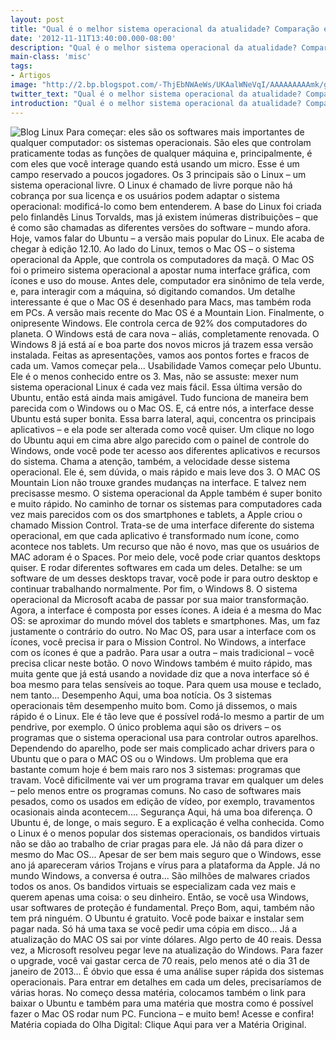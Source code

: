 ```yaml
---
layout: post
title: "Qual é o melhor sistema operacional da atualidade? Comparação entre Win..."
date: '2012-11-11T13:40:00.000-08:00'
description: "Qual é o melhor sistema operacional da atualidade? Comparação entre Windows"
main-class: 'misc'
tags:
- Artigos
image: "http://2.bp.blogspot.com/-ThjEbNWAeWs/UKAalWNeVqI/AAAAAAAAAmk/gUXF9G4khtE/s72-c/olhardigital.png"
twitter_text: "Qual é o melhor sistema operacional da atualidade? Comparação entre Windows"
introduction: "Qual é o melhor sistema operacional da atualidade? Comparação entre Windows"
---
```

![Blog Linux](http://2.bp.blogspot.com/-ThjEbNWAeWs/UKAalWNeVqI/AAAAAAAAAmk/gUXF9G4khtE/s320/olhardigital.png "Blog Linux")
 Para começar: eles são os softwares mais importantes de qualquer computador: os sistemas operacionais. São eles que controlam praticamente todas as funções de qualquer máquina e, principalmente, é com eles que você interage quando está usando um micro.  Esse é um campo reservado a poucos jogadores. Os 3 principais são o Linux – um sistema operacional livre. O Linux é chamado de livre porque não há cobrança por sua licença e os usuários podem adaptar o sistema operacional: modificá-lo como bem entenderem. A base do Linux foi criada pelo finlandês Linus Torvalds, mas já existem inúmeras distribuições – que é como são chamadas as diferentes versões do software – mundo afora. Hoje, vamos falar do Ubuntu – a versão mais popular do Linux. Ele acaba de chegar à edição 12.10.  Ao lado do Linux, temos o Mac OS – o sistema operacional da Apple, que controla os computadores da maçã. O Mac OS foi o primeiro sistema operacional a apostar numa interface gráfica, com ícones e uso do mouse.
 Antes dele, computador era sinônimo de tela verde, e, para interagir com a máquina, só digitando comandos. Um detalhe interessante é que o Mac OS é desenhado para Macs, mas também roda em PCs. A versão mais recente do Mac OS é a Mountain Lion.  Finalmente, o onipresente Windows. Ele controla cerca de 92% dos computadores do planeta. O Windows está de cara nova – aliás, completamente renovada. O Windows 8 já está aí e boa parte dos novos micros já trazem essa versão instalada.  Feitas as apresentações, vamos aos pontos fortes e fracos de cada um. Vamos começar pela...  Usabilidade  Vamos começar pelo Ubuntu. Ele é o menos conhecido entre os 3. Mas, não se assuste: mexer num sistema operacional Linux é cada vez mais fácil. Essa última versão do Ubuntu, então está ainda mais amigável. Tudo funciona de maneira bem parecida com o Windows ou o Mac OS. E, cá entre nós, a interface desse Ubuntu está super bonita. Essa barra lateral, aqui, concentra os principais aplicativos – e ela pode ser alterada como você quiser. Um clique no logo do Ubuntu aqui em cima abre algo parecido com o painel de controle do Windows, onde você pode ter acesso aos diferentes aplicativos e recursos do sistema.
 Chama a atenção, também, a velocidade desse sistema operacional. Ele é, sem dúvida, o mais rápido e mais leve dos 3.  O MAC OS Mountain Lion não trouxe grandes mudanças na interface. E talvez nem precisasse mesmo. O sistema operacional da Apple também é super bonito e muito rápido. No caminho de tornar os sistemas para computadores cada vez mais parecidos com os dos smartphones e tablets, a Apple criou o chamado Mission Control. Trata-se de uma interface diferente do sistema operacional, em que cada aplicativo é transformado num ícone, como acontece nos tablets. Um recurso que não é novo, mas que os usuários de MAC adoram é o Spaces. Por meio dele, você pode criar quantos desktops quiser. E rodar diferentes softwares em cada um deles. Detalhe: se um software de um desses desktops travar, você pode ir para outro desktop e continuar trabalhando normalmente.  Por fim, o Windows 8. O sistema operacional da Microsoft acaba de passar por sua maior transformação.
 Agora, a interface é composta por esses ícones. A ideia é a mesma do Mac OS: se aproximar do mundo móvel dos tablets e smartphones. Mas, um faz justamente o contrário do outro. No Mac OS, para usar a interface com os ícones, você precisa ir para o Mission Control. No Windows, a interface com os ícones é que a padrão. Para usar a outra – mais tradicional – você precisa clicar neste botão. O novo Windows também é muito rápido, mas muita gente que já está usando a novidade diz que a nova interface só é boa mesmo para telas sensíveis ao toque. Para quem usa mouse e teclado, nem tanto...  Desempenho  Aqui, uma boa notícia. Os 3 sistemas operacionais têm desempenho muito bom. Como já dissemos, o mais rápido é o Linux. Ele é tão leve que é possível rodá-lo mesmo a partir de um pendrive, por exemplo. O único problema aqui são os drivers – os programas que o sistema operacional usa para controlar outros aparelhos. Dependendo do aparelho, pode ser mais complicado achar drivers para o Ubuntu que o para o MAC OS ou o Windows.  Um problema que era bastante comum hoje é bem mais raro nos 3 sistemas: programas que travam. Você dificilmente vai ver um programa travar em qualquer um deles – pelo menos entre os programas comuns. No caso de softwares mais pesados, como os usados em edição de vídeo, por exemplo, travamentos ocasionais ainda acontecem....  Segurança  Aqui, há uma boa diferença. O Ubuntu é, de longe, o mais seguro. E a explicação é velha conhecida. Como o Linux é o menos popular dos sistemas operacionais, os bandidos virtuais não se dão ao trabalho de criar pragas para ele. Já não dá para dizer o mesmo do Mac OS... Apesar de ser bem mais seguro que o Windows, esse ano já apareceram vários Trojans e vírus para a plataforma da Apple. Já no mundo Windows, a conversa é outra... São milhões de malwares criados todos os anos.
 Os bandidos virtuais se especializam cada vez mais e querem apenas uma coisa: o seu dinheiro. Então, se você usa Windows, usar softwares de proteção é fundamental.  Preço  Bom, aqui, também não tem prá ninguém. O Ubuntu é gratuito. Você pode baixar e instalar sem pagar nada. Só há uma taxa se você pedir uma cópia em disco...  Já a atualização do MAC OS sai por vinte dólares. Algo perto de 40 reais. Dessa vez, a Microsoft resolveu pegar leve na atualização do Windows. Para fazer o upgrade, você vai gastar cerca de 70 reais, pelo menos até o dia 31 de janeiro de 2013...  É óbvio que essa é uma análise super rápida dos sistemas operacionais. Para entrar em detalhes em cada um deles, precisaríamos de várias horas. No começo dessa matéria, colocamos também o link para baixar o Ubuntu e também para uma matéria que mostra como é possível fazer o Mac OS rodar num PC. Funciona – e muito bem! Acesse e confira!
Matéria copiada do Olha Digital:
Clique Aqui para ver a Matéria Original.
